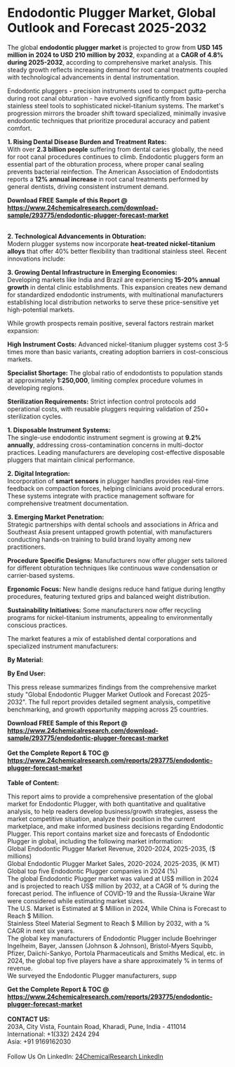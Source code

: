 <h1>Endodontic Plugger Market, Global Outlook and Forecast 2025-2032</h1><p>The global <strong>endodontic plugger market</strong> is projected to grow from <strong>USD 145 million in 2024 to USD 210 million by 2032</strong>, expanding at a <strong>CAGR of 4.8% during 2025-2032</strong>, according to comprehensive market analysis. This steady growth reflects increasing demand for root canal treatments coupled with technological advancements in dental instrumentation.</p><p>Endodontic pluggers - precision instruments used to compact gutta-percha during root canal obturation - have evolved significantly from basic stainless steel tools to sophisticated nickel-titanium systems. The market's progression mirrors the broader shift toward specialized, minimally invasive endodontic techniques that prioritize procedural accuracy and patient comfort.</p><p><strong>1. Rising Dental Disease Burden and Treatment Rates:</strong><br>
With over <strong>2.3 billion people</strong> suffering from dental caries globally, the need for root canal procedures continues to climb. Endodontic pluggers form an essential part of the obturation process, where proper canal sealing prevents bacterial reinfection. The American Association of Endodontists reports a <strong>12% annual increase</strong> in root canal treatments performed by general dentists, driving consistent instrument demand.</p><div><b>Download FREE Sample of this Report @ 
            <a href="https://www.24chemicalresearch.com/download-sample/293775/endodontic-plugger-forecast-market">
            https://www.24chemicalresearch.com/download-sample/293775/endodontic-plugger-forecast-market</a></b></div><br><p><strong>2. Technological Advancements in Obturation:</strong><br>
Modern plugger systems now incorporate <strong>heat-treated nickel-titanium alloys</strong> that offer 40% better flexibility than traditional stainless steel. Recent innovations include:</p><p><strong>3. Growing Dental Infrastructure in Emerging Economies:</strong><br>
Developing markets like India and Brazil are experiencing <strong>15-20% annual growth</strong> in dental clinic establishments. This expansion creates new demand for standardized endodontic instruments, with multinational manufacturers establishing local distribution networks to serve these price-sensitive yet high-potential markets.</p><p>While growth prospects remain positive, several factors restrain market expansion:</p><p><strong>High Instrument Costs:</strong> Advanced nickel-titanium plugger systems cost 3-5 times more than basic variants, creating adoption barriers in cost-conscious markets.</p><p><strong>Specialist Shortage:</strong> The global ratio of endodontists to population stands at approximately <strong>1:250,000</strong>, limiting complex procedure volumes in developing regions.</p><p><strong>Sterilization Requirements:</strong> Strict infection control protocols add operational costs, with reusable pluggers requiring validation of 250+ sterilization cycles.</p><p><strong>1. Disposable Instrument Systems:</strong><br>
The single-use endodontic instrument segment is growing at <strong>9.2% annually</strong>, addressing cross-contamination concerns in multi-doctor practices. Leading manufacturers are developing cost-effective disposable pluggers that maintain clinical performance.</p><p><strong>2. Digital Integration:</strong><br>
Incorporation of <strong>smart sensors</strong> in plugger handles provides real-time feedback on compaction forces, helping clinicians avoid procedural errors. These systems integrate with practice management software for comprehensive treatment documentation.</p><p><strong>3. Emerging Market Penetration:</strong><br>
Strategic partnerships with dental schools and associations in Africa and Southeast Asia present untapped growth potential, with manufacturers conducting hands-on training to build brand loyalty among new practitioners.</p><p><strong>Procedure Specific Designs:</strong> Manufacturers now offer plugger sets tailored for different obturation techniques like continuous wave condensation or carrier-based systems.</p><p><strong>Ergonomic Focus:</strong> New handle designs reduce hand fatigue during lengthy procedures, featuring textured grips and balanced weight distribution.</p><p><strong>Sustainability Initiatives:</strong> Some manufacturers now offer recycling programs for nickel-titanium instruments, appealing to environmentally conscious practices.</p><p>The market features a mix of established dental corporations and specialized instrument manufacturers:</p><p><strong>By Material:</strong></p><p><strong>By End User:</strong></p><p>This press release summarizes findings from the comprehensive market study "Global Endodontic Plugger Market Outlook and Forecast 2025-2032". The full report provides detailed segment analysis, competitive benchmarking, and growth opportunity mapping across 25 countries.</p><div><b>Download FREE Sample of this Report @ 
            <a href="https://www.24chemicalresearch.com/download-sample/293775/endodontic-plugger-forecast-market">
            https://www.24chemicalresearch.com/download-sample/293775/endodontic-plugger-forecast-market</a></b></div><br><div><b>Get the Complete Report & TOC @ 
            <a href="https://www.24chemicalresearch.com/reports/293775/endodontic-plugger-forecast-market">
            https://www.24chemicalresearch.com/reports/293775/endodontic-plugger-forecast-market</a></b></div><br>
            <b>Table of Content:</b><p>This report aims to provide a comprehensive presentation of the global market for Endodontic Plugger, with both quantitative and qualitative analysis, to help readers develop business/growth strategies, assess the market competitive situation, analyze their position in the current marketplace, and make informed business decisions regarding Endodontic Plugger. This report contains market size and forecasts of Endodontic Plugger in global, including the following market information:<br />
Global Endodontic Plugger Market Revenue, 2020-2024, 2025-2035, ($ millions)<br />
Global Endodontic Plugger Market Sales, 2020-2024, 2025-2035, (K MT)<br />
Global top five Endodontic Plugger companies in 2024 (%)<br />
The global Endodontic Plugger market was valued at US$ million in 2024 and is projected to reach US$ million by 2032, at a CAGR of % during the forecast period. The influence of COVID-19 and the Russia-Ukraine War were considered while estimating market sizes.<br />
The U.S. Market is Estimated at $ Million in 2024, While China is Forecast to Reach $ Million.<br />
Stainless Steel Material Segment to Reach $ Million by 2032, with a % CAGR in next six years.<br />
The global key manufacturers of Endodontic Plugger include Boehringer Ingelheim, Bayer, Janssen (Johnson & Johnson), Bristol-Myers Squibb, Pfizer, Daiichi-Sankyo, Portola Pharmaceuticals and Smiths Medical, etc. in 2024, the global top five players have a share approximately % in terms of revenue.<br />
We surveyed the Endodontic Plugger manufacturers, supp</p><div><b>Get the Complete Report & TOC @ 
            <a href="https://www.24chemicalresearch.com/reports/293775/endodontic-plugger-forecast-market">
            https://www.24chemicalresearch.com/reports/293775/endodontic-plugger-forecast-market</a></b></div><br><b>CONTACT US:</b><br>
            203A, City Vista, Fountain Road, Kharadi, Pune, India - 411014<br>
            International: +1(332) 2424 294<br>
            Asia: +91 9169162030 <br><br>
            Follow Us On LinkedIn: <a href="https://www.linkedin.com/company/24chemicalresearch/">24ChemicalResearch LinkedIn</a>